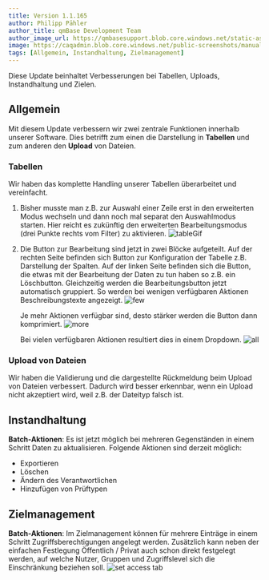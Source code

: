 ```yaml
---
title: Version 1.1.165
author: Philipp Pähler
author_title: qmBase Development Team
author_image_url: https://qmbasesupport.blob.core.windows.net/static-assets/img/persons/paehler_round.png
image: https://caqadmin.blob.core.windows.net/public-screenshots/manual-screenshots/IdeaCategoryTemplate%202021-10-21%20151116.png
tags: [Allgemein, Instandhaltung, Zielmanagement]
---
```


Diese Update beinhaltet Verbesserungen bei Tabellen, Uploads, Instandhaltung und Zielen.

<!--truncate-->

## Allgemein

Mit diesem Update verbessern wir zwei zentrale Funktionen innerhalb unserer Software. Dies betrifft zum einen die Darstellung in **Tabellen** und zum anderen den **Upload** von Dateien.

### Tabellen

Wir haben das komplette Handling unserer Tabellen überarbeitet und vereinfacht.

1. Bisher musste man z.B. zur Auswahl einer Zeile erst in den erweiterten Modus wechseln und dann noch mal separat den Auswahlmodus starten.
   Hier reicht es zukünftig den erweiterten Bearbeitungsmodus (drei Punkte rechts vom Filter) zu aktivieren.
   ![tableGif](https://caqadmin.blob.core.windows.net/public-screenshots/manual-screenshots/Recording%202022-02-18-tableHandling.gif)

2. Die Button zur Bearbeitung sind jetzt in zwei Blöcke aufgeteilt. Auf der rechten Seite befinden sich Button zur Konfiguration der Tabelle z.B. Darstellung der Spalten.
   Auf der linken Seite befinden sich die Button, die etwas mit der Bearbeitung der Daten zu tun haben so z.B. ein Löschbutton.
   Gleichzeitig werden die Bearbeitungsbutton jetzt automatisch gruppiert. So werden bei wenigen verfügbaren Aktionen Beschreibungstexte angezeigt.
   ![few](https://caqadmin.blob.core.windows.net/public-screenshots/manual-screenshots/Screenshot%202022-02-18_advancedTableFewActions.png)

   Je mehr Aktionen verfügbar sind, desto stärker werden die Button dann komprimiert.
   ![more](https://caqadmin.blob.core.windows.net/public-screenshots/manual-screenshots/Screenshot%202022-02-18_advancedTableMoreActions.png)

   Bei vielen verfügbaren Aktionen resultiert dies in einem Dropdown.
   ![all](https://caqadmin.blob.core.windows.net/public-screenshots/manual-screenshots/Screenshot%202022-02-18_advancedTableAllActions.png)

### Upload von Dateien

Wir haben die Validierung und die dargestellte Rückmeldung beim Upload von Dateien verbessert. Dadurch wird besser erkennbar, wenn ein Upload nicht akzeptiert wird, weil z.B. der Dateityp falsch ist.

## Instandhaltung

**Batch-Aktionen**: Es ist jetzt möglich bei mehreren Gegenständen in einem Schritt Daten zu aktualisieren. Folgende Aktionen sind derzeit möglich:

- Exportieren
- Löschen
- Ändern des Verantwortlichen
- Hinzufügen von Prüftypen

## Zielmanagement

**Batch-Aktionen**: Im Zielmanagement können für mehrere Einträge in einem Schritt Zugriffsberechtigungen angelegt werden.
Zusätzlich kann neben der einfachen Festlegung Öffentlich / Privat auch schon direkt festgelegt werden, auf welche Nutzer, Gruppen und Zugriffslevel sich die Einschränkung beziehen soll.
![set access tab](https://caqadmin.blob.core.windows.net/public-screenshots/manual-screenshots/Screenshot%202022-02-18-SetAccessBatchDetailsModal.png)

